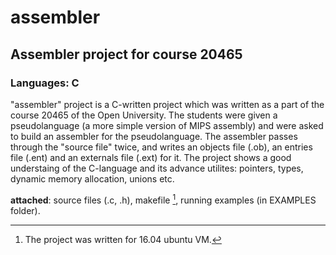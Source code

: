 # assembler
## Assembler project for course 20465
### Languages: C

"assembler" project is a C-written project which was written as a part of the course 20465 of the Open University.
The students were given a pseudolanguage (a more simple version of MIPS assembly) and were asked to build an assembler for the pseudolanguage.
The assembler passes through the "source file" twice, and writes an objects file (.ob), an entries file (.ent) and an externals file (.ext) for it.
The project shows a good understaing of the C-language and its advance utilites: pointers, types, dynamic memory allocation, unions etc.

**attached**: source files (.c, .h),
              makefile [^1], 
              running examples (in EXAMPLES folder).

[^1]: The project was written for 16.04 ubuntu VM.
